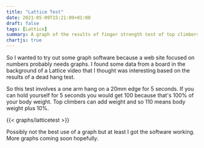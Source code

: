 ```yaml
---
title: "Lattice Test"
date: 2021-05-09T15:21:09+01:00
draft: false
tags: [Lattice]
summary: A graph of the results of finger strength test of top climbers
chartjs: true
---
```


So I wanted to try out some graph software because a web site focused on numbers probably needs graphs. I found some data from a board in the background of a Lattice video that I thought was interesting based on the results of a dead hang test.

So this test involves a one arm hang on a 20mm edge for 5 seconds. If you can hold yourself for 5 seconds you would get 100 because that's 100% of your body weight. Top climbers can add weight and so 110 means body weight plus 10%. 

{{< graphs/latticetest >}}

Possibly not the best use of a graph but at least I got the software working. More graphs coming soon hopefully.



